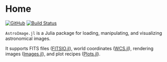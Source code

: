 # Home

[![GitHub](https://img.shields.io/badge/Code-GitHub-black.svg)](https://github.com/JuliaAstro/AstroImages.jl)
[![Build Status](https://github.com/juliaastro/AstroImages.jl/workflows/CI/badge.svg?branch=master)](https://github.com/juliaastro/AstroImages.jl/actions)

`AstroImage.jl` is a Julia package for loading, manipulating, and visualizing astronomical images.

It supports FITS files ([FITSIO.jl](https://github.com/JuliaAstro/FITSIO.jl)), world coordinates  ([WCS.jl](https://github.com/JuliaAstro/WCS.jl)), rendering images ([Images.jl](https://github.com/JuliaImages/Images.jl)), and plot recipes ([Plots.jl](https://github.com/JuliaPlots/Plots.jl)).